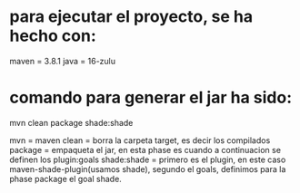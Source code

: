 # para ejecutar el proyecto, se ha hecho con:
maven = 3.8.1
java = 16-zulu

# comando para generar el jar ha sido:
mvn clean package shade:shade

mvn = maven
clean = borra la carpeta target, es decir los compilados
package = empaqueta el jar, en esta phase es cuando a continuacion se definen los plugin:goals
shade:shade = primero es el plugin, en este caso maven-shade-plugin(usamos shade), segundo el goals, definimos para la phase package el goal shade.

